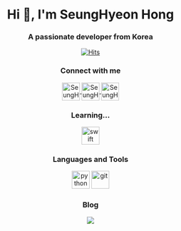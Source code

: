 <h1 align="center">Hi 👋, I'm SeungHyeon Hong</h1>
<h3 align="center">A passionate developer from Korea</h3>

<div align=center>
  
  [![Hits](https://hits.seeyoufarm.com/api/count/incr/badge.svg?url=https%3A%2F%2Fgithub.com%2FWhiteHyun&count_bg=%2379C83D&title_bg=%23555555&icon=opsgenie.svg&icon_color=%23FFFFFF&title=visitor&edge_flat=true)](https://hits.seeyoufarm.com)
  <!-- <img src="https://komarev.com/ghpvc/?username=whitehyun&label=Profile%20views&color=0e75b6&style=flat" alt="whitehyun" /> -->

</div>

<h3 align="center">Connect with me</h3>
<p align="center">
  <a href="https://instagram.com/whi7ehyun" target="_blank">
    <img align="center" src="https://www.vectorlogo.zone/logos/instagram/instagram-icon.svg" alt="SeungHyeon's Instagram" height="40" width="40" />
  </a>
  <a href="https://www.linkedin.com/in/seunghyeon-hong-a09068204/" target="_blank">
    <img align="center" src="https://www.vectorlogo.zone/logos/linkedin/linkedin-ar21.svg" alt="SeungHyeon's LinkedIn" height="40"/>
  </a>
  <a href="mailto:whi7ehyun@gmail.com" target="_blank">
    <img align="center" src="https://www.vectorlogo.zone/logos/gmail/gmail-icon.svg" alt="SeungHyeon's Gmail" height="40"/>
  </a>
</p>

<h3 align="center">Learning...</h3>
<p align="center">
  <img src="https://www.vectorlogo.zone/logos/swift/swift-icon.svg" alt="swift" width="40" height="40"/>
</p>

<h3 align="center">Languages and Tools</h3>
<p align="center">
  <img src="https://www.vectorlogo.zone/logos/python/python-icon.svg" alt="python" width="40" height="40"/>
  <a href="https://git-scm.com/" target="_blank">
    <img src="https://www.vectorlogo.zone/logos/git-scm/git-scm-icon.svg" alt="git" width="40" height="40"/>
  </a>
</p>

<!-- Notion 이미지 150px, 50px -->
<!-- ![icons8-notion-150](https://user-images.githubusercontent.com/57972338/124260229-6a37f300-db6a-11eb-91b7-9c3f85b3886a.png)
![icons8-notion-50](https://user-images.githubusercontent.com/57972338/124260362-8fc4fc80-db6a-11eb-8d92-1bbf263d8dbc.png) -->

<h3 align="center">Blog</h3>
<p align="center">
  <a href="https://www.notion.so/whitehyun/Something-more-than-life-22540d8c579f41bb9a4ac232073b8581" target="_blank">
    <img src="https://user-images.githubusercontent.com/57972338/124260362-8fc4fc80-db6a-11eb-8d92-1bbf263d8dbc.png">
  </a>
</p>
